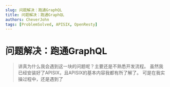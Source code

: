 ```yaml
---
slug: 问题解决：跑通GraphQL
title: 问题解决：跑通GraphQL
authors: CheverJohn
tags: [ProblemSolved, APISIX, OpenResty]
---
```

# 问题解决：跑通GraphQL

> 讲真为什么我会遇到这一块的问题呢？主要还是不熟悉开发流程。
> 虽然我已经安装好了APISIX，且APISIX的基本内容我都有所了解了。
> 可是在我实操过程中，还是遇到了